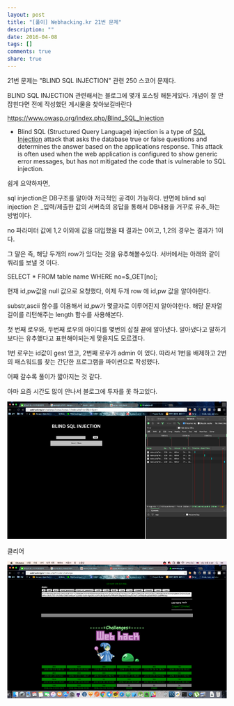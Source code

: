 ```yaml
---
layout: post
title: "[풀이] Webhacking.kr 21번 문제"
description: ""
date: 2016-04-08
tags: []
comments: true
share: true
---
```


21번 문제는 "BLIND SQL INJECTION" 관련 250 스코어 문제다.

BLIND SQL INJECTION 관련해서는 블로그에 몇개 포스팅 해둔게있다. 개념이 잘 안잡힌다면 전에 작성했던 게시물을 찾아보길바란다

  

https://www.owasp.org/index.php/Blind_SQL_Injection

  * Blind SQL (Structured Query Language) injection is a type of [SQL Injection](https://www.owasp.org/index.php/SQL_Injection) attack that asks the database true or false questions and determines the answer based on the applications response. This attack is often used when the web application is configured to show generic error messages, but has not mitigated the code that is vulnerable to SQL injection.

  

쉽게 요약하자면,

sql injection은 DB구조를 알아야 저극적인 공격이 가능하다. 반면에 blind sql injection 은 _입력/제출한 값의
서버측의 응답을 통해서 DB내용을 거꾸로 유추_하는 방법이다.

  

no 파라미터 값에 1,2 이외에 값을 대입했을 때 결과는 0이고, 1,2의 경우는 결과가 1이다.

그 먈은 즉, 해당 두개의 row가 있다는 것을 유추해볼수있다. 서버에서는 아래와 같이 쿼리를 보낼 것 이다.

  

SELECT * FROM table name WHERE no=$_GET[no];

  

현재 id,pw값을 null 값으로 요청했다, 이제 두개 row 에 id,pw 값을 알아야한다.

substr,ascii 함수를 이용해서 id,pw가 몇글자로 이루어진지 알아야한다. 해당 문자열 길이를 리턴해주는 length 함수를
사용해본다.

첫 번째 로우와, 두번째 로우의 아이디를 몇번의 삽질 끝에 알아냈다. 알아냈다고 말하기보다는 유추했다고 표현해야되는게 맞을지도 모르겠다.

1번 로우는 id값이 gest 였고, 2번째 로우가 admin 이 었다. 따라서 1번을 배제하고 2번의 패스워드를 찾는 간단한 프로그램을
파이썬으로 작성했다.

  

어째 갈수록 풀이가 짧아지는 것 같다.

아마 요즘 시간도 많이 안나서 블로그에 투자를 못 하고있다.

  

  

![](/assets/images/posts/580/2717B84B570DD20F095743.PNG)

  

  

클리어

  

  

![](/assets/images/posts/580/2458FC3B570DDC7805E86C.PNG)

  

